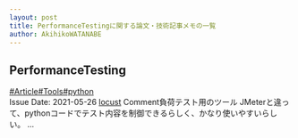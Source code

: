 ```yaml
---
layout: post
title: PerformanceTestingに関する論文・技術記事メモの一覧
author: AkihikoWATANABE
---
```

## PerformanceTesting
<div class="visible-content">
<a class="button" href="articles/Article.html">#Article</a><a class="button" href="articles/Tools.html">#Tools</a><a class="button" href="articles/python.html">#python</a><br><span class="issue_date">Issue Date: 2021-05-26</span>
<a href="https://github.com/AkihikoWatanabe/paper_notes/issues/351">locust</a>
<span class="snippet"><span>Comment</span>負荷テスト用のツールJMeterと違って、pythonコードでテスト内容を制御できるらしく、かなり使いやすいらしい。 ...</span>
</div>
